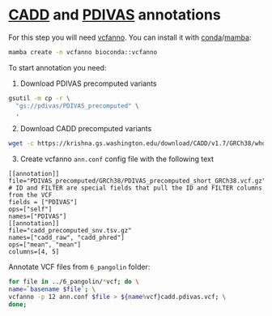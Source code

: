 # [CADD](https://github.com/kircherlab/CADD-scripts) and [PDIVAS](https://github.com/shiro-kur/PDIVAS?tab=readme-ov-file) annotations

For this step you will need [vcfanno](https://github.com/brentp/vcfanno). You can install it with [conda](https://conda.io/projects/conda/en/latest/user-guide/install/index.html)/[mamba](https://mamba.readthedocs.io/en/latest/installation/mamba-installation.html):

```bash
mamba create -n vcfanno bioconda::vcfanno
```

To start annotation you need:

1. Download PDIVAS precomputed variants
```bash
gsutil -m cp -r \
  "gs://pdivas/PDIVAS_precomputed" \
  .
```
2. Download CADD precomputed variants
```bash
wget -c https://krishna.gs.washington.edu/download/CADD/v1.7/GRCh38/whole_genome_SNVs.tsv.gz -O cadd_precomputed_snv.tsv.gz
```
3. Create vcfanno `ann.conf` config file with the following text
```plaintext
[[annotation]]
file="PDIVAS_precomputed/GRCh38/PDIVAS_precomputed_short_GRCh38.vcf.gz"
# ID and FILTER are special fields that pull the ID and FILTER columns from the VCF
fields = ["PDIVAS"]
ops=["self"]
names=["PDIVAS"]
[[annotation]]
file="cadd_precomputed_snv.tsv.gz"
names=["cadd_raw", "cadd_phred"]
ops=["mean", "mean"]
columns=[4, 5]
```

Annotate VCF files from `6_pangolin` folder:
```bash
for file in ../6_pangolin/*vcf; do \
name=`basename $file`; \
vcfanno -p 12 ann.conf $file > ${name%vcf}cadd.pdivas.vcf; \
done;
```
